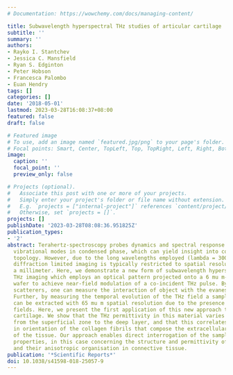 ```yaml
---
# Documentation: https://wowchemy.com/docs/managing-content/

title: Subwavelength hyperspectral THz studies of articular cartilage
subtitle: ''
summary: ''
authors:
- Rayko I. Stantchev
- Jessica C. Mansfield
- Ryan S. Edginton
- Peter Hobson
- Francesca Palombo
- Euan Hendry
tags: []
categories: []
date: '2018-05-01'
lastmod: 2023-03-28T16:08:37+08:00
featured: false
draft: false

# Featured image
# To use, add an image named `featured.jpg/png` to your page's folder.
# Focal points: Smart, Center, TopLeft, Top, TopRight, Left, Right, BottomLeft, Bottom, BottomRight.
image:
  caption: ''
  focal_point: ''
  preview_only: false

# Projects (optional).
#   Associate this post with one or more of your projects.
#   Simply enter your project's folder or file name without extension.
#   E.g. `projects = ["internal-project"]` references `content/project/deep-learning/index.md`.
#   Otherwise, set `projects = []`.
projects: []
publishDate: '2023-03-28T08:08:36.951825Z'
publication_types:
- '2'
abstract: Terahertz-spectroscopy probes dynamics and spectral response of collective
  vibrational modes in condensed phase, which can yield insight into composition and
  topology. However, due to the long wavelengths employed (lambda = 300 mu m at 1THz),
  diffraction limited imaging is typically restricted to spatial resolutions around
  a millimeter. Here, we demonstrate a new form of subwavelength hyperspectral, polarization-resolved
  THz imaging which employs an optical pattern projected onto a 6 mu m-thin silicon
  wafer to achieve near-field modulation of a co-incident THz pulse. By placing near-field
  scatterers, one can measure the interaction of object with the evanescent THz fields.
  Further, by measuring the temporal evolution of the THz field a sample's permittivity
  can be extracted with 65 mu m spatial resolution due to the presence of evanescent
  fields. Here, we present the first application of this new approach to articular
  cartilage. We show that the THz permittivity in this material varies progressively
  from the superficial zone to the deep layer, and that this correlates with a change
  in orientation of the collagen fibrils that compose the extracellular matrix (ECM)
  of the tissue. Our approach enables direct interrogation of the sample's biophysical
  properties, in this case concerning the structure and permittivity of collagen fibrils
  and their anisotropic organisation in connective tissue.
publication: '*Scientific Reports*'
doi: 10.1038/s41598-018-25057-9
---
```

